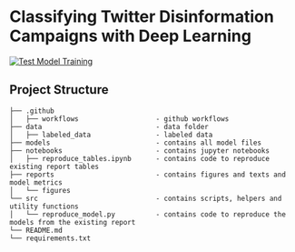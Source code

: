 # Classifying Twitter Disinformation Campaigns with Deep Learning

[![Test Model Training](https://github.com/BrunoKreiner/ip6-twitter-disinformation/actions/workflows/test_workflow.yml/badge.svg)](https://github.com/BrunoKreiner/ip6-twitter-disinformation/actions/workflows/test_workflow.yml)

## Project Structure

```
├── .github  
│   ├── workflows                   - github workflows
├── data                            - data folder
│   ├── labeled_data                - labeled data 
├── models                          - contains all model files 
├── notebooks                       - contains jupyter notebooks 
│   ├── reproduce_tables.ipynb      - contains code to reproduce existing report tables
├── reports                         - contains figures and texts and model metrics 
│   └── figures
└── src                             - contains scripts, helpers and utility functions
│   └── reproduce_model.py          - contains code to reproduce the models from the existing report
└── README.md
└── requirements.txt
```